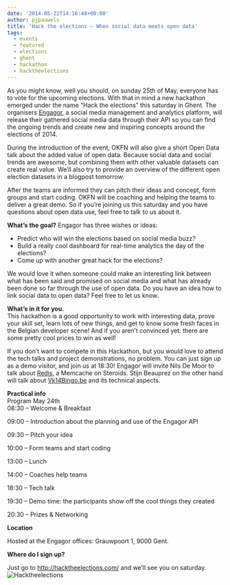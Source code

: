```yaml
---
date: '2014-05-22T14:16:48+00:00'
author: pjpauwels
title: 'Hack the elections – When social data meets open data'
tags:
  - events
  - featured
  - elections
  - ghent
  - hackathon
  - hacktheelections
---
```


As you might know, well you should, on sunday 25th of May, everyone has to vote for the upcoming elections. With that in mind a new hackathon emerged under the name “Hack the elections” this saturday in Ghent. The organisers [Engagor](http://hacktheelections.com/), a social media management and analytics platform, will release their gathered social media data through their API so you can find the ongoing trends and create new and inspiring concepts around the elections of 2014.

During the introduction of the event, OKFN will also give a short Open Data talk about the added value of open data. Because social data and social trends are awesome, but combining them with other valuable datasets can create real value. We’ll also try to provide an overview of the different open election datasets in a blogpost tomorrow.

After the teams are informed they can pitch their ideas and concept, form groups and start coding. OKFN will be coaching and helping the teams to deliver a great demo. So if you’re joining us this saturday and you have questions about open data use, feel free to talk to us about it.

**What’s the goal?** Engagor has three wishes or ideas:

- Predict who will win the elections based on social media buzz?
- Build a really cool dashboard for real-time analytics the day of the elections?
- Come up with another great hack for the elections?

We would love it when someone could make an interesting link between what has been said and promised on social media and what has already been done so far through the use of open data. Do you have an idea how to link social data to open data? Feel free to let us know.

**What’s in it for you.**  
This hackathon is a good opportunity to work with interesting data, prove your skill set, learn lots of new things, and get to know some fresh faces in the Belgian developer scene! And if you aren’t convinced yet: there are some pretty cool prices to win as well!

If you don’t want to compete in this Hackathon, but you would love to attend the tech talks and project demonstrations, no problem. You can just sign up as a demo visitor, and join us at 18:30! Engagor will invite Nils De Moor to talk about [Redis](http://redis.io/), a Memcache on Steroids. Stijn Beauprez on the other hand will talk about [Vk14Bingo.be](http://vk14-bingo.be/) and its technical aspects.

**Practical info**  
Program May 24th  
08:30 – Welcome &amp; Breakfast

09:00 – Introduction about the planning and use of the Engagor API

09:30 – Pitch your idea

10:00 – Form teams and start coding

13:00 – Lunch

14:00 – Coaches help teams

18:30 – Tech talk

19:30 – Demo time: the participants show off the cool things they created

20:30 – Prizes &amp; Networking

**Location**

Hosted at the Engagor offices: Grauwpoort 1, 9000 Gent.

**Where do I sign up?**

Just go to <http://hacktheelections.com/> and we’ll see you on saturday.  
![Hacktheelections](Bn0OmwUCMAA1T7r.png:large)
